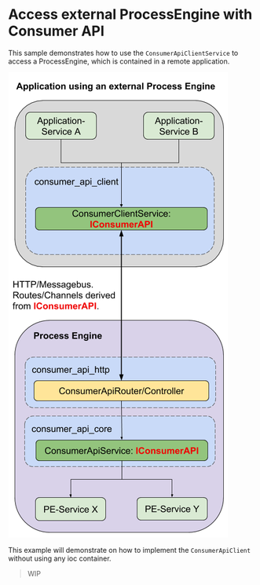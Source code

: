 # Access external ProcessEngine with Consumer API

This sample demonstrates how to use the `ConsumerApiClientService` to access
a ProcessEngine, which is contained in a remote application.

![Architecture with integrated ProcessEngine](../images/consumer_api_external.png)

This example will demonstrate on how to implement the `ConsumerApiClient` without
using any ioc container.

> WIP
